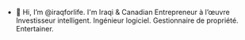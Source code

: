 - 👋 Hi, I’m @iraqforlife.
I'm Iraqi & Canadian
Entrepreneur à l’œuvre
Investisseur intelligent.
Ingénieur logiciel.
Gestionnaire de propriété.
Entertainer.
